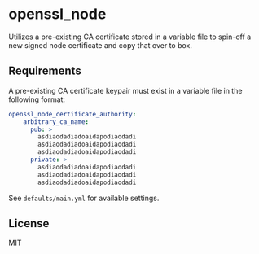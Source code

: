 openssl_node
=========

Utilizes a pre-existing CA certificate stored in a variable file to spin-off a
new signed node certificate and copy that over to box.


Requirements
------------

A pre-existing CA certificate keypair must exist in a variable file in the
following format:

```yaml
openssl_node_certificate_authority:
    arbitrary_ca_name:
      pub: >
        asdiaodadiadoaidapodiaodadi
        asdiaodadiadoaidapodiaodadi
        asdiaodadiadoaidapodiaodadi
      private: >
        asdiaodadiadoaidapodiaodadi
        asdiaodadiadoaidapodiaodadi
        asdiaodadiadoaidapodiaodadi
```

See `defaults/main.yml` for available settings.

License
-------

MIT

